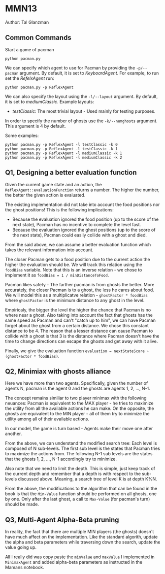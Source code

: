 # MMN13

Author: Tal Glanzman

## Common Commands

Start a game of pacman

    python pacman.py

We can specify which agent to use for Pacman by providing the ```-p/--pacman``` argument. By default, it is set to _KeyboardAgent_. For example, to run set the _RefelxAgent_ run:

    python pacman.py -p ReflexAgent

We can also specify the layout using the ```-l/--layout``` argument. By default, it is set to _mediumClassic_. Example layouts:

- _testClassic_: The most trivial layout - Used mainly for testing purposes.

In order to specify the number of ghosts use the ```-k/--numghosts``` argument. This argument is 4 by default.

Some examples:

    python pacman.py -p ReflexAgent -l testClassic -k 0
    python pacman.py -p ReflexAgent -l testClassic -k 1
    python pacman.py -p ReflexAgent -l mediumClassic -k 1
    python pacman.py -p ReflexAgent -l mediumClassic -k 2

## Q1, Designing a better evaluation function

Given the current game state and an action, the ```ReflexAgent::evaluationFunction``` returns a number. The higher the number, the better the given action is evaluated.

The existing implementation did not take into account the food positions nor the ghost positions! This is the following implications:
- Because the evaluation ignored the food position (up to the score of the next state), Pacman has no incentive to complete the level fast. 
- Because the evaluation ignored the ghost positions (up to the score of the next state), Pacman could easily collide with a ghost and died.

From the said above, we can assume a better evaluation function which takes the relevant information into account. 

The closer Pacman gets to a food position due to the current action the higher the evaluation should be. We will track this relation using the ```foodBias``` variable. Note that this is an inverse relation - we chose to implement it as ```foodBias = 1 / minDistanceToFood```.

Pacman likes safety - The farther pacman is from ghosts the better. More accurately, the closer Pacman is to a ghost, the less he cares about food. We will model this as a multiplicatve relation - ```ghostFactor * foodBias``` where ```ghostFactor``` is the minimum distance to any ghost in the level.

Empiricaly, the bigger the level the higher the chance that Pacman is no where near a ghost. Also taking into account the fact that ghosts has the same speed as Pacman and can't "catch up to him", we can have Pacman forget about the ghost from a certain distance. We chose this constant distance to be 4. The reason that a lesser distance can cause Pacman to collide with a ghost is that 3 is the distance where Pacman doesn't have the time to change directions can escape the ghosts and get away with it alive.

Finally, we give the evaluation function ```evaluation = nextStateScore + (ghostFactor * foodBias)```.

## Q2, Minimiax with ghosts alliance

Here we have more than two agents. Specifically, given the number of agents N, pacman is the agent 0 and the ghosts are agents 1, 2, ..., N-1.

The concept remains similiar to two player minimax with the following neuances: Pacman is equivalent to the MAX player - he tries to maximize the utility from all the available actions he can make. On the opposite, the ghosts are equivalent to the MIN player - all of them try to minimize the utility among all of their available actions.

In our model, the game is turn based - Agents make their move one after another. 

From the above, we can understand the modified search tree: Each level is composed of N sub-levels. The first sub level is the states that Pacman tries to maximize the actions from. The following N-1 sub levels are the states that the ghosts 1, 2, ..., N-1 accordingly try to minimize.

Also note that we need to limit the depth. This is simple, just keep track of the current depth and remember that a depth is with respect to the sub-levels discussed above. Meaning, a search tree of level K is at depth K%N.

From the above, the modifications to the algorithm that can be found in the book is that the ```Min-Value``` function should be performed on all ghosts, one by one. Only after the last ghost, a call to ```Max-Value``` (for pacman's turn) should be made.

## Q3, Multi-Agent Alpha-Beta pruning

In reality, the fact that there are multiple MIN players (the ghosts) doesn't have much affect on the implementation. Like the standard algorith, update the alpha and beta parameters while traversing down the search, update the value going up.

All I really did was copy paste the ```minValue``` and ```maxValue``` I implemented in ```MinimaxAgent``` and added alpha-beta parameters as instructed in the Mamans notebook.